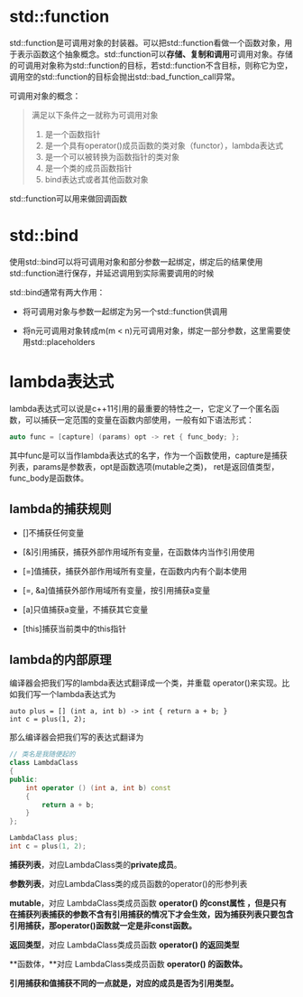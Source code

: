 # std::function
std::function是可调用对象的封装器。可以把std::function看做一个函数对象，用于表示函数这个抽象概念。std::function可以**存储、复制和调用**可调用对象。存储的可调用对象称为std::function的目标，若std::function不含目标，则称它为空，调用空的std::function的目标会抛出std::bad_function_call异常。

可调用对象的概念：
>满足以下条件之一就称为可调用对象
>1. 是一个函数指针
>2. 是一个具有operator()成员函数的类对象（functor），lambda表达式
>3. 是一个可以被转换为函数指针的类对象
>4. 是一个类的成员函数指针
>5. bind表达式或者其他函数对象

std::function可以用来做回调函数

# std::bind
使用std::bind可以将可调用对象和部分参数一起绑定，绑定后的结果使用std::function进行保存，并延迟调用到实际需要调用的时候

std::bind通常有两大作用：

-   将可调用对象与参数一起绑定为另一个std::function供调用
  
-   将n元可调用对象转成m(m < n)元可调用对象，绑定一部分参数，这里需要使用std::placeholders

# lambda表达式
lambda表达式可以说是c++11引用的最重要的特性之一，它定义了一个匿名函数，可以捕获一定范围的变量在函数内部使用，一般有如下语法形式：

```c++
auto func = [capture] (params) opt -> ret { func_body; };
```

其中func是可以当作lambda表达式的名字，作为一个函数使用，capture是捕获列表，params是参数表，opt是函数选项(mutable之类)， ret是返回值类型，func_body是函数体。

## lambda的捕获规则
-   []不捕获任何变量
  
-   [&]引用捕获，捕获外部作用域所有变量，在函数体内当作引用使用

-   [=]值捕获，捕获外部作用域所有变量，在函数内内有个副本使用
  
-   [=, &a]值捕获外部作用域所有变量，按引用捕获a变量

-   [a]只值捕获a变量，不捕获其它变量
  
-   [this]捕获当前类中的this指针

## lambda的内部原理
编译器会把我们写的lambda表达式翻译成一个类，并重载 operator()来实现。比如我们写一个lambda表达式为

```text
auto plus = [] (int a, int b) -> int { return a + b; }
int c = plus(1, 2);
```

那么编译器会把我们写的表达式翻译为

```c++
// 类名是我随便起的
class LambdaClass
{
public:
    int operator () (int a, int b) const
    {
        return a + b;
    }
};

LambdaClass plus;
int c = plus(1, 2);
```

**捕获列表**，对应LambdaClass类的**private成员**。

**参数列表**，对应LambdaClass类的成员函数的operator()的形参列表

**mutable**，对应 LambdaClass类成员函数 **operator() 的const属性 ，但是只有在捕获列表捕获的参数不含有引用捕获的情况下才会生效，**因为捕获列表只要包含引用捕获，那operator()函数就一定是非const函数**。**

**返回类型**，对应 LambdaClass类成员函数 **operator() 的返回类型**

**函数体，**对应 LambdaClass类成员函数 **operator() 的函数体。**

**引用捕获和值捕获不同的一点就是，对应的成员是否为引用类型。**
